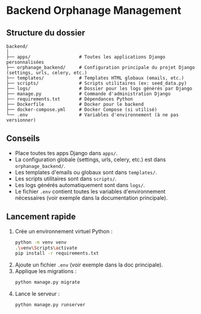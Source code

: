 # Backend Orphanage Management

## Structure du dossier

```
backend/
│
├── apps/                  # Toutes les applications Django personnalisées
├── orphanage_backend/     # Configuration principale du projet Django (settings, urls, celery, etc.)
├── templates/             # Templates HTML globaux (emails, etc.)
├── scripts/               # Scripts utilitaires (ex: seed_data.py)
├── logs/                  # Dossier pour les logs générés par Django
├── manage.py              # Commande d'administration Django
├── requirements.txt       # Dépendances Python
├── Dockerfile             # Docker pour le backend
├── docker-compose.yml     # Docker Compose (si utilisé)
└── .env                   # Variables d'environnement (à ne pas versionner)
```

## Conseils
- Place toutes tes apps Django dans `apps/`.
- La configuration globale (settings, urls, celery, etc.) est dans `orphanage_backend/`.
- Les templates d'emails ou globaux sont dans `templates/`.
- Les scripts utilitaires sont dans `scripts/`.
- Les logs générés automatiquement sont dans `logs/`.
- Le fichier `.env` contient toutes les variables d'environnement nécessaires (voir exemple dans la documentation principale).

## Lancement rapide

1. Crée un environnement virtuel Python :
   ```sh
   python -m venv venv
   .\venv\Scripts\activate
   pip install -r requirements.txt
   ```
2. Ajoute un fichier `.env` (voir exemple dans la doc principale).
3. Applique les migrations :
   ```sh
   python manage.py migrate
   ```
4. Lance le serveur :
   ```sh
   python manage.py runserver
   ``` 